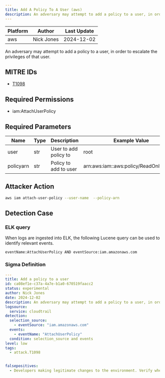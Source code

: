 ```yaml
---
title: Add A Policy To A User (aws)
description: An adversary may attempt to add a policy to a user, in order to escalate the privileges of that user. 
---
```


| Platform               | Author               | Last Update                 |
| ---------------------- | -------------------- | --------------------------- |
| aws | Nick Jones | 2024-12-02 |

An adversary may attempt to add a policy to a user, in order to escalate the privileges of that user.

## MITRE IDs

* [T1098](https://attack.mitre.org/techniques/T1098/)

## Required Permissions

* iam:AttachUserPolicy

## Required Parameters

| Name       | Type                  | Description                  | Example Value          |
| ---------- | --------------------- | ---------------------------- | ---------------------- |
| user | str | User to add policy to | root |
| policyarn | str | Policy to add to user | arn:aws:iam::aws:policy/ReadOnlyAccess |

## Attacker Action

```bash
aws iam attach-user-policy --user-name  --policy-arn 
```

## Detection Case

### ELK query

When logs are ingested into ELK, the following Lucene query can be used to identify relevant events.

```
eventName:AttachUserPolicy AND eventSource:iam.amazonaws.com  
```

### Sigma Definition

```yaml
---
title: Add a policy to a user
id: ca08ef1e-c37a-4a7e-b1a0-670519faacc2
status: experimental
author: Nick Jones
date: 2024-12-02
description: An adversary may attempt to add a policy to a user, in order to escalate the privileges of that user.
logsource:
  service: cloudtrail
detection:
  selection_source:
    - eventSource: "iam.amazonaws.com"
  events:
    - eventName: "AttachUserPolicy"
  condition: selection_source and events
level: low
tags:
  - attack.T1098
  

falsepositives:
  - Developers making legitimate changes to the environment. Verify whether the user identity, user agent, and/or hostname should be making changes in your environment.
```